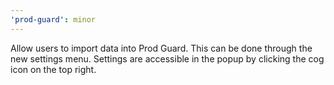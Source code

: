 ```yaml
---
'prod-guard': minor
---
```


Allow users to import data into Prod Guard. This can be done through the new settings menu. Settings are accessible in the popup by clicking the cog icon on the top right.
